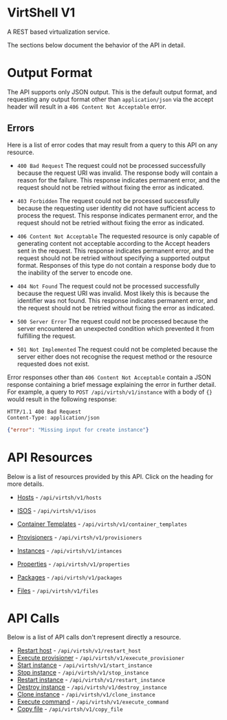 VirtShell V1
=============
A REST based virtualization service.

The sections below document the behavior of the API in detail.

Output Format
=============

The API supports only JSON output. This is the default output format, and
requesting any output format other than `application/json` via the accept
header will result in a `406 Content Not Acceptable` error.


Errors
------

Here is a list of error codes that may result from a query to this API on any
resource.

* `400 Bad Request`
The request could not be processed successfully because the request URI was
invalid. The response body will contain a reason for the failure. This response
indicates permanent error, and the request should not be retried without fixing
the error as indicated.

* `403 Forbidden`
The request could not be processed successfully because the requesting user
identity did not have sufficient access to process the request. This response
indicates permanent error, and the request should not be retried without fixing
the error as indicated.

* `406 Content Not Acceptable`
The requested resource is only capable of generating content not acceptable
according to the Accept headers sent in the request. This response indicates
permanent error, and the request should not be retried without specifying a
supported output format. Responses of this type do not contain a response body
due to the inability of the server to encode one.

* `404 Not Found`
The request could not be processed successfully because the request URI was
invalid. Most likely this is because the identifier was not found. This
response indicates permanent error, and the request should not be retried
without fixing the error as indicated.

* `500 Server Error`
The request could not be processed because the server encountered an unexpected
condition which prevented it from fulfilling the request.

* `501 Not Implemented`
The request could not be completed because the server either does not recognise
the request method or the resource requested does not exist.

Error responses other than `406 Content Not Acceptable` contain a JSON response
containing a brief message explaining the error in further detail. For example,
a query to `POST /api/virtsh/v1/instance` with a body of `{}` would
result in the following response:

```
HTTP/1.1 400 Bad Request
Content-Type: application/json
```
```json
{"error": "Missing input for create instance"}
 ```                                                                                                                                                    
API Resources
=============

Below is a list of resources provided by this API. Click on the heading for
more details.

* [Hosts][hosts] - `/api/virtsh/v1/hosts`

* [ISOS][isos] - `/api/virtsh/v1/isos`

* [Container Templates][container_templates] - `/api/virtsh/v1/container_templates`

* [Provisioners][provisioners] - `/api/virtsh/v1/provisioners`

* [Instances][intances] - `/api/virtsh/v1/intances`

* [Properties][properties] - `/api/virtsh/v1/properties`

* [Packages][packages] - `/api/virtsh/v1/packages`

* [Files][files] - `/api/virtsh/v1/files`

API Calls
=========

Below is a list of API calls don't represent directly a resource.

* [Restart host][restart_host] - `/api/virtsh/v1/restart_host`
* [Execute provisioner][execute_provisioner] - `/api/virtsh/v1/execute_provisioner`
* [Start instance][start_instance] - `/api/virtsh/v1/start_instance`
* [Stop instance][stop_instance] - `/api/virtsh/v1/stop_instance`
* [Restart instance][restart_instance] - `/api/virtsh/v1/restart_instance`
* [Destroy instance][destroy_instance] - `/api/virtsh/v1/destroy_instance`
* [Clone instance][clone_instance] - `/api/virtsh/v1/clone_instance`
* [Execute command][execute_command] - `/api/virtsh/v1/execute_command`
* [Copy file][copy_file] - `/api/virtsh/v1/copy_file`

[hosts]: hosts.md
[isos]: isos.md
[container_templates]: container_templates.md
[provisioners]: provisioners.md
[intances]: intances.md
[properties]: properties.md
[packages]: packages.md
[files]: files.md
[restart_host]: restart_host.md
[execute_provisioner]: execute_provisioner.md
[start_instance]: start_instance.md
[stop_instance]: stop_instance.md
[restart_instance]: restart_instance.md
[destroy_instance]: destroy_instance.md
[clone_instance]: clone_instance.md
[execute_command]: execute_command.md
[copy_file]: copy_file.md